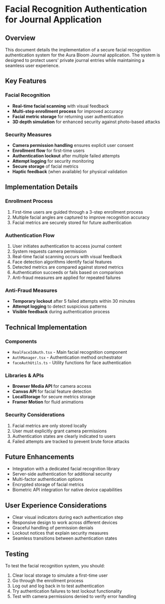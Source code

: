 # Facial Recognition Authentication for Journal Application

## Overview

This document details the implementation of a secure facial recognition authentication system for the Aura Bloom Journal application. The system is designed to protect users' private journal entries while maintaining a seamless user experience.

## Key Features

### Facial Recognition
- **Real-time facial scanning** with visual feedback
- **Multi-step enrollment process** for improved accuracy
- **Facial metric storage** for returning user authentication
- **3D depth simulation** for enhanced security against photo-based attacks

### Security Measures
- **Camera permission handling** ensures explicit user consent
- **Enrollment flow** for first-time users
- **Authentication lockout** after multiple failed attempts
- **Attempt logging** for security monitoring
- **Secure storage** of facial metrics
- **Haptic feedback** (when available) for physical validation

## Implementation Details

### Enrollment Process
1. First-time users are guided through a 3-step enrollment process
2. Multiple facial angles are captured to improve recognition accuracy
3. Facial metrics are securely stored for future authentication

### Authentication Flow
1. User initiates authentication to access journal content
2. System requests camera permission
3. Real-time facial scanning occurs with visual feedback
4. Face detection algorithms identify facial features
5. Detected metrics are compared against stored metrics
6. Authentication succeeds or fails based on comparison
7. Anti-fraud measures are applied for repeated failures

### Anti-Fraud Measures
- **Temporary lockout** after 5 failed attempts within 30 minutes
- **Attempt logging** to detect suspicious patterns
- **Visible feedback** during authentication process

## Technical Implementation

### Components
- `RealFaceIdAuth.tsx` - Main facial recognition component
- `AuthManager.tsx` - Authentication method orchestrator
- `faceAuthUtils.ts` - Utility functions for face authentication

### Libraries & APIs
- **Browser Media API** for camera access
- **Canvas API** for facial feature detection
- **LocalStorage** for secure metrics storage
- **Framer Motion** for fluid animations

### Security Considerations
1. Facial metrics are only stored locally
2. User must explicitly grant camera permissions
3. Authentication states are clearly indicated to users
4. Failed attempts are tracked to prevent brute force attacks

## Future Enhancements
- Integration with a dedicated facial recognition library
- Server-side authentication for additional security
- Multi-factor authentication options
- Encrypted storage of facial metrics
- Biometric API integration for native device capabilities

## User Experience Considerations
- Clear visual indicators during each authentication step
- Responsive design to work across different devices
- Graceful handling of permission denials
- Lockout notices that explain security measures
- Seamless transitions between authentication states

## Testing
To test the facial recognition system, you should:
1. Clear local storage to simulate a first-time user
2. Go through the enrollment process
3. Log out and log back in to test authentication
4. Try authentication failures to test lockout functionality
5. Test with camera permissions denied to verify error handling 